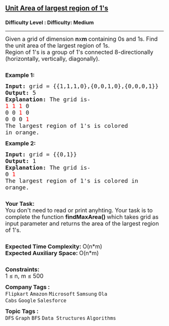 <h2><a href="https://www.geeksforgeeks.org/problems/length-of-largest-region-of-1s-1587115620/1?page=5&company=Google&sortBy=submissions">Unit Area of largest region of 1's</a></h2><h3>Difficulty Level : Difficulty: Medium</h3><hr><div class="problems_problem_content__Xm_eO"><p><span style="font-size:18px">Given a grid of dimension <strong>n</strong>x<strong>m&nbsp;</strong>containing 0s and 1s. Find the unit area of the largest region of 1s.<br>
Region of 1's is a group of 1's connected 8-directionally (horizontally, vertically, diagonally).</span><br>
&nbsp;</p>

<p><span style="font-size:18px"><strong>Example 1:</strong></span></p>

<pre><span style="font-size:18px"><strong>Input: </strong>grid = {{1,1,1,0},{0,0,1,0},{0,0,0,1}}
<strong>Output: </strong>5
<strong>Explanation: </strong>The grid is-
<span style="color:#FF0000">1 1 1</span> 0
0 0 <span style="color:#FF0000">1 </span>0
0 0 0 <span style="color:#FF0000">1
</span>The largest region of 1's is colored
in orange.
</span></pre>

<p><span style="font-size:18px"><strong>Example 2:</strong></span></p>

<pre><span style="font-size:18px"><strong>Input: </strong>grid = {{0,1}}
<strong>Output: </strong>1
<strong>Explanation: </strong>The grid is-
0 <span style="color:#FF0000">1
</span>The largest region of 1's is colored in 
orange.</span>
</pre>

<p><br>
<span style="font-size:18px"><strong>Your Task:</strong><br>
You don't need to read or print anyhting. Your task is to complete the function&nbsp;<strong>findMaxArea()&nbsp;</strong>which takes grid as input parameter and returns the area of the largest region of 1's.</span></p>

<p><br>
<span style="font-size:18px"><strong>Expected Time Complexity:&nbsp;</strong>O(n*m)<br>
<strong>Expected Auxiliary Space:&nbsp;</strong>O(n*m)</span><br>
&nbsp;</p>

<p><span style="font-size:18px"><strong>Constraints:</strong><br>
1 ≤ n, m ≤ 500</span></p>
</div><p><span style=font-size:18px><strong>Company Tags : </strong><br><code>Flipkart</code>&nbsp;<code>Amazon</code>&nbsp;<code>Microsoft</code>&nbsp;<code>Samsung</code>&nbsp;<code>Ola Cabs</code>&nbsp;<code>Google</code>&nbsp;<code>Salesforce</code>&nbsp;<br><p><span style=font-size:18px><strong>Topic Tags : </strong><br><code>DFS</code>&nbsp;<code>Graph</code>&nbsp;<code>BFS</code>&nbsp;<code>Data Structures</code>&nbsp;<code>Algorithms</code>&nbsp;